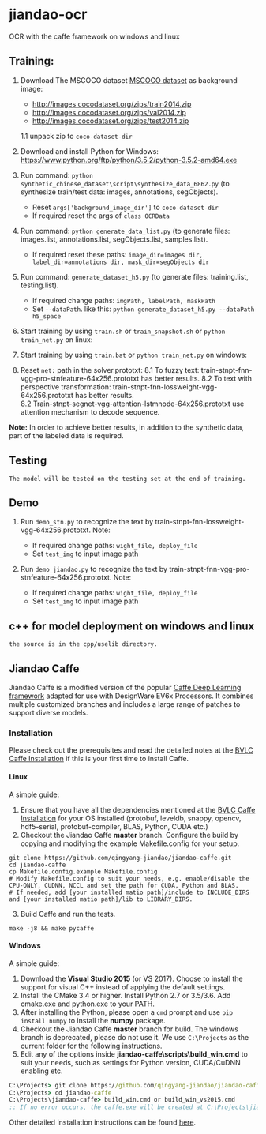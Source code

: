 # jiandao-ocr
OCR with the caffe  framework on windows and linux
## Training:

1. Download The MSCOCO dataset [MSCOCO dataset](https://cocodataset.org/#download) as background image:
    * http://images.cocodataset.org/zips/train2014.zip
    * http://images.cocodataset.org/zips/val2014.zip
    * http://images.cocodataset.org/zips/test2014.zip
    
    1.1  unpack zip to `coco-dataset-dir`

2. Download and install Python for Windows: https://www.python.org/ftp/python/3.5.2/python-3.5.2-amd64.exe

3. Run command: `python synthetic_chinese_dataset\script\synthesize_data_6862.py` (to synthesize train/test data: images, annotations, segObjects).
    - Reset `args['background_image_dir']` to `coco-dataset-dir`
    - If required reset the args of `class OCRData`

4. Run command: `python generate_data_list.py` (to generate files: images.list, annotations.list, segObjects.list, samples.list).
    - If required reset these paths: `image_dir=images dir, label_dir=annotations dir, mask_dir=segObjects dir`

5. Run command: `generate_dataset_h5.py` (to generate files: training.list, testing.list).
    - If required change paths: `imgPath, labelPath, maskPath`
    - Set `--dataPath`. like this: `python generate_dataset_h5.py --dataPath h5_space`

6. Start training by using `train.sh` or `train_snapshot.sh` or `python train_net.py` on linux: 

7. Start training by using `train.bat` or `python train_net.py` on windows: 

8. Reset `net:` path in the solver.prototxt: 
    8.1  To fuzzy text: train-stnpt-fnn-vgg-pro-stnfeature-64x256.prototxt has better results.
    8.2  To text with perspective transformation: train-stnpt-fnn-lossweight-vgg-64x256.prototxt has better results.	
    8.2  Train-stnpt-segnet-vgg-attention-lstmnode-64x256.prototxt use attention mechanism to decode sequence.
	
 **Note:** In order to achieve better results, in addition to the synthetic data, part of the labeled data is required.

## Testing 

    The model will be tested on the testing set at the end of training.

## Demo

1.  Run `demo_stn.py` to recognize the text by train-stnpt-fnn-lossweight-vgg-64x256.prototxt.
    Note:
    - If required change paths: `wight_file, deploy_file`
    - Set `test_img` to input image path

2.  Run `demo_jiandao.py` to recognize the text by train-stnpt-fnn-vgg-pro-stnfeature-64x256.prototxt.
    Note:
    - If required change paths: `wight_file, deploy_file`
    - Set `test_img` to input image path

## c++ for model deployment on windows and linux

    the source is in the cpp/uselib directory.

## Jiandao Caffe

Jiandao Caffe is a modified version of the popular [Caffe Deep Learning framework](http://caffe.berkeleyvision.org/) adapted for use with DesignWare EV6x Processors.
It combines multiple customized branches and includes a large range of patches to support diverse models. 

### Installation
Please check out the prerequisites and read the detailed notes at the [BVLC Caffe Installation](http://caffe.berkeleyvision.org/installation.html) if this is your first time to install Caffe.

#### Linux
A simple guide:
1. Ensure that you have all the dependencies mentioned at the [BVLC Caffe Installation](http://caffe.berkeleyvision.org/installation.html) for your OS installed (protobuf, leveldb, snappy, opencv, hdf5-serial, protobuf-compiler, BLAS, Python, CUDA etc.)
2. Checkout the Jiandao Caffe **master** branch. Configure the build by copying and modifying the example Makefile.config for your setup.
```Shell
git clone https://github.com/qingyang-jiandao/jiandao-caffe.git
cd jiandao-caffe
cp Makefile.config.example Makefile.config
# Modify Makefile.config to suit your needs, e.g. enable/disable the CPU-ONLY, CUDNN, NCCL and set the path for CUDA, Python and BLAS.
# If needed, add [your installed matio path]/include to INCLUDE_DIRS and [your installed matio path]/lib to LIBRARY_DIRS.
```
3. Build Caffe and run the tests.
```Shell
make -j8 && make pycaffe
```

#### Windows
A simple guide:
1. Download the **Visual Studio 2015** (or VS 2017). Choose to install the support for visual C++ instead of applying the default settings.
2. Install the CMake 3.4 or higher. Install Python 2.7 or 3.5/3.6. Add cmake.exe and python.exe to your PATH.
3. After installing the Python, please open a `cmd` prompt and use `pip install numpy` to install the **numpy** package.
4. Checkout the Jiandao Caffe **master** branch for build. The windows branch is deprecated, please do not use it. We use `C:\Projects` as the current folder for the following instructions.
5. Edit any of the options inside **jiandao-caffe\scripts\build_win.cmd** to suit your needs, such as settings for Python version, CUDA/CuDNN enabling etc.   
```cmd
C:\Projects> git clone https://github.com/qingyang-jiandao/jiandao-caffe.git
C:\Projects> cd jiandao-caffe
C:\Projects\jiandao-caffe> build_win.cmd or build_win_vs2015.cmd
:: If no error occurs, the caffe.exe will be created at C:\Projects\jiandao-caffe\build\tools\Release after a successful build.
```
Other detailed installation instructions can be found [here](https://github.com/BVLC/caffe/blob/windows/README.md).
